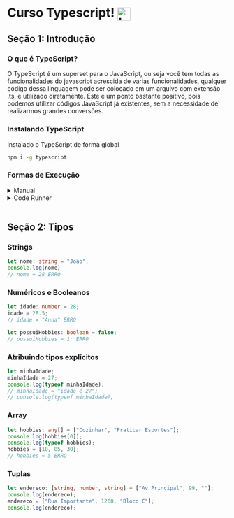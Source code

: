 # Curso Typescript! <img align="center" style="width: 30px; height: 30px;" src="https://appmasters.io/static/typescript-logo-26cc95f255ccb936d154b43614f61602.png" alt="Logo Typescript">

## Seção 1: Introdução

### O que é TypeScript?

O TypeScript é um superset para o JavaScript, ou seja você tem todas as funcionalidades do javascript acrescida de varias funcionalidades, qualquer código dessa linguagem pode ser colocado em um arquivo com extensão .ts, e utilizado diretamente. Este é um ponto bastante positivo, pois podemos utilizar códigos JavaScript já existentes, sem a necessidade de realizarmos grandes conversões.

### Instalando TypeScript

Instalado o TypeScript de forma global

```bash
npm i -g typescript
```

### Formas de Execução

<details>
    <summary>Manual</summary>
    <p>
        Primeiro precisamos compilar o nosso arquivo <code>.ts</code> porque nem o browser, nem o node entendem TypeScript
        como já instalamos o TypeScript de forma global basta chama o comando <code>tsc</code>.<br/>
        <code>tsc nome-arquivo.ts</code><br/>
        Apos isso irá ser gerado um arquivo com extensão <code>.js</code>
        que podemos executar usando o node.
        <br/><code>node nome-arquivo.js</code> 
    </p>
</details>

<details>
    <summary>Code Runner</summary>
    <p>
        Basta instalar a extensão code runner, que está disponível na loja será necessário instalar o ts-node também, <code>npm i -g ts-node</code>.<br>
        Para executar é só apertar CTRL+ALT+N
    </p>
</details>
<br/>

## Seção 2: Tipos

### Strings

```ts
let nome: string = "João";
console.log(nome)
// nome = 28 ERRO
```

### Numéricos e Booleanos

```ts
let idade: number = 28;
idade = 28.5;
// idade = "Anna" ERRO
```

```ts
let possuiHobbies: boolean = false;
// possuiHobbies = 1; ERRO
```

### Atribuindo tipos explícitos

```ts
let minhaIdade;
minhaIdade = 27;
console.log(typeof minhaIdade);
// minhaIdade = "idade é 27";
// console.log(typeof minhaIdade);
```

### Array

```ts
let hobbies: any[] = ["Cozinhar", "Praticar Esportes"];
console.log(hobbies[0]);
console.log(typeof hobbies);
hobbies = [10, 85, 30];
// hobbies = 5 ERRO
```

### Tuplas

```ts
let endereco: [string, number, string] = ["Av Principal", 99, ""];
console.log(endereco);
endereco = ["Rua Importante", 1260, "Bloco C"];
console.log(endereco);
```
